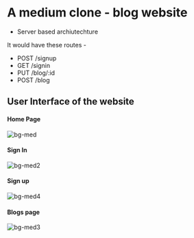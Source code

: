 # A medium clone - blog website
- Server based archiutechture

It would have these routes - 
- POST /signup
- GET /signin
- PUT /blog/:id
- POST /blog

## User Interface of the website
#### Home Page
  ![bg-med](https://github.com/user-attachments/assets/9102529a-7959-4602-9324-d86948abaf81)

#### Sign In
  ![bg-med2](https://github.com/user-attachments/assets/98db8bba-0b0d-425e-9fdd-bcb8861a43fe)

#### Sign up
![bg-med4](https://github.com/user-attachments/assets/33772cdb-6c40-4f7d-a8ba-7feca9ac49e8)

#### Blogs page
  ![bg-med3](https://github.com/user-attachments/assets/dc95df96-46eb-4e5a-8295-9499d69dba97)

  
